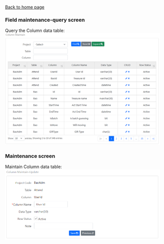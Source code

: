 [Back to home page](../../Readme.md)
### Field maintenance-query screen
Query the Column data table:
![Query screen](image/col-read.png)

### Maintenance screen
Maintain Column data table:
![Maintenance screen](image/col-edit.png)